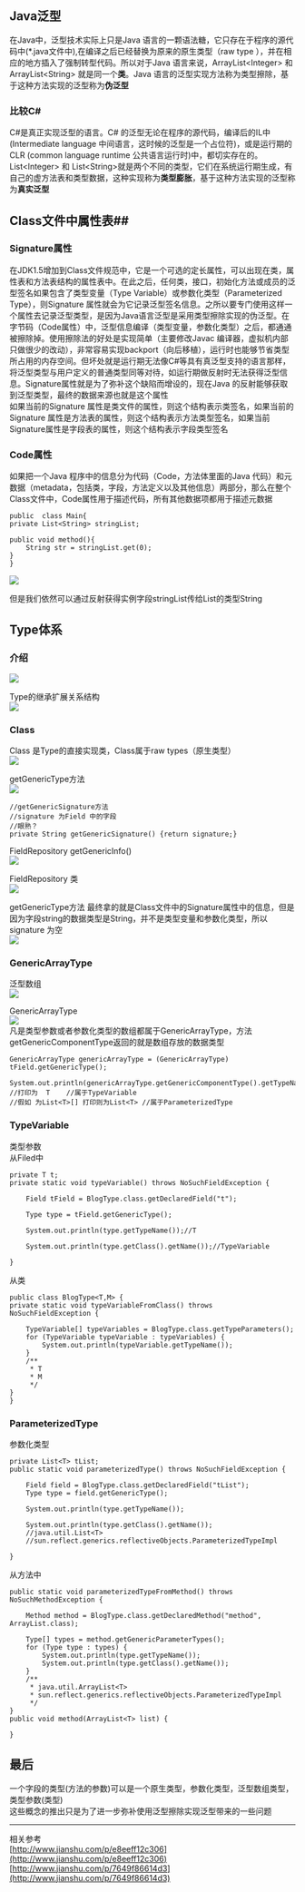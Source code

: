 ## Java泛型 ##
在Java中，泛型技术实际上只是Java 语言的一颗语法糖，它只存在于程序的源代码中(\*.java文件中),在编译之后已经替换为原来的原生类型（raw type ），并在相应的地方插入了强制转型代码。所以对于Java 语言来说，ArrayList<Integer\> 和 ArrayList<String\> 就是同一个**类**。Java 语言的泛型实现方法称为类型擦除，基于这种方法实现的泛型称为**伪泛型**     
### 比较C# ###
C#是真正实现泛型的语言。C# 的泛型无论在程序的源代码，编译后的IL中(Intermediate language 中间语言，这时候的泛型是一个占位符)，或是运行期的CLR (common language runtime 公共语言运行时)中，都切实存在的。List<Integer\> 和 List<String\>就是两个不同的类型，它们在系统运行期生成，有自己的虚方法表和类型数据，这种实现称为**类型膨胀**，基于这种方法实现的泛型称为**真实泛型**    
## Class文件中属性表##
### Signature属性  ###
在JDK1.5增加到Class文件规范中，它是一个可选的定长属性，可以出现在类，属性表和方法表结构的属性表中。在此之后，任何类，接口，初始化方法或成员的泛型签名如果包含了类型变量（Type Variable）或参数化类型（Parameterized Type），则Signature 属性就会为它记录泛型签名信息。之所以要专门使用这样一个属性去记录泛型类型，是因为Java语言泛型是采用类型擦除实现的伪泛型。在字节码（Code属性）中，泛型信息编译（类型变量，参数化类型）之后，都通通被擦除掉。使用擦除法的好处是实现简单（主要修改Javac 编译器，虚拟机内部只做很少的改动），非常容易实现backport（向后移植），运行时也能够节省类型所占用的内存空间。但坏处就是运行期无法像C#等具有真泛型支持的语言那样，将泛型类型与用户定义的普通类型同等对待，如运行期做反射时无法获得泛型信息。Signature属性就是为了弥补这个缺陷而增设的，现在Java 的反射能够获取到泛型类型，最终的数据来源也就是这个属性    
如果当前的Signature 属性是类文件的属性，则这个结构表示类签名，如果当前的Signature 属性是方法表的属性，则这个结构表示方法类型签名，如果当前Signature属性是字段表的属性，则这个结构表示字段类型签名   
### Code属性 ###
如果把一个Java 程序中的信息分为代码（Code，方法体里面的Java 代码）和元数据（metadata，包括类，字段，方法定义以及其他信息）两部分，那么在整个Class文件中，Code属性用于描述代码，所有其他数据项都用于描述元数据      

	
	public  class Main{
	private List<String> stringList;
	
	public void method(){	
		String str = stringList.get(0);
	}
	}
![](https://i.imgur.com/KJIcllD.png)    

但是我们依然可以通过反射获得实例字段stringList传给List的类型String       

## Type体系 ##
### 介绍 ###
![](https://i.imgur.com/SSpv6LG.png)        

Type的继承扩展关系结构    
![](https://i.imgur.com/M4pIBtJ.png)     

### Class ###
Class 是Type的直接实现类，Class属于raw types（原生类型）    
![](https://i.imgur.com/DdgMoyJ.png)      

getGenericType方法   
![](https://i.imgur.com/7MEW8WQ.png)     

	//getGenericSignature方法
	//signature 为Field 中的字段
	//眼熟？
	private String getGenericSignature() {return signature;} 


FieldRepository getGenericInfo()      
![](https://i.imgur.com/2PlzVdP.png)     

FieldRepository 类    
![](https://i.imgur.com/MZtNV6q.png)    

getGenericType方法 最终拿的就是Class文件中的Signature属性中的信息，但是因为字段string的数据类型是String，并不是类型变量和参数化类型，所以signature 为空    
![](https://i.imgur.com/ItMp34g.png)     

### GenericArrayType ###
泛型数组      
![](https://i.imgur.com/nDLEqlD.png)       

GenericArrayType    
![](https://i.imgur.com/12n1ljL.png)     
凡是类型参数或者参数化类型的数组都属于GenericArrayType，方法getGenericComponentType返回的就是数组存放的数据类型    
	
	GenericArrayType genericArrayType = (GenericArrayType) tField.getGenericType();
        System.out.println(genericArrayType.getGenericComponentType().getTypeName());
	//打印为  T    //属于TypeVariable
	//假如 为List<T>[] 打印则为List<T> //属于ParameterizedType
### TypeVariable ###
类型参数    
从Filed中   	

	private T t;
	private static void typeVariable() throws NoSuchFieldException {

        Field tField = BlogType.class.getDeclaredField("t");

        Type type = tField.getGenericType();

        System.out.println(type.getTypeName());//T

        System.out.println(type.getClass().getName());//TypeVariable

    }
	
从类    
		
	public class BlogType<T,M> {
	private static void typeVariableFromClass() throws NoSuchFieldException {

        TypeVariable[] typeVariables = BlogType.class.getTypeParameters();
        for (TypeVariable typeVariable : typeVariables) {
            System.out.println(typeVariable.getTypeName());
        }
        /**
         * T
         * M
         */
    }
	}

### ParameterizedType ###
参数化类型    

	private List<T> tList;
	public static void parameterizedType() throws NoSuchFieldException {

        Field field = BlogType.class.getDeclaredField("tList");
        Type type = field.getGenericType();

        System.out.println(type.getTypeName());

        System.out.println(type.getClass().getName());
		//java.util.List<T>
		//sun.reflect.generics.reflectiveObjects.ParameterizedTypeImpl

    }						

从方法中    
	
	public static void parameterizedTypeFromMethod() throws NoSuchMethodException {

        Method method = BlogType.class.getDeclaredMethod("method", ArrayList.class);

        Type[] types = method.getGenericParameterTypes();
        for (Type type : types) {
            System.out.println(type.getTypeName());
            System.out.println(type.getClass().getName());
        }
        /**
         * java.util.ArrayList<T>
         * sun.reflect.generics.reflectiveObjects.ParameterizedTypeImpl
         */
    }
    public void method(ArrayList<T> list) {

    }

## 最后 ##
一个字段的类型(方法的参数)可以是一个原生类型，参数化类型，泛型数组类型，类型参数(类型)   
这些概念的推出只是为了进一步弥补使用泛型擦除实现泛型带来的一些问题    

----------

相关参考   
[http://www.jianshu.com/p/e8eeff12c306](http://www.jianshu.com/p/e8eeff12c306)  
[http://www.jianshu.com/p/7649f86614d3](http://www.jianshu.com/p/7649f86614d3)    
